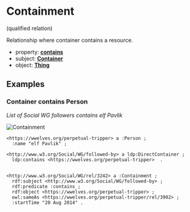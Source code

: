 # Containment
(qualified relation)

Relationship where container contains a resource.

* property: **[contains](../../property/contains)**
* subject: **[Container](../../agent/Container)**
* object: **[Thing](../../object/Thing)**

## Examples

### Container contains Person
*List of Social WG followers contains elf Pavlik*

![Containment](https://docs.google.com/drawings/d/1TXnPIR1_etvsSzqgGnqdflChkmiOpqMIOTReG9SVODo/pub?w=939&h=547)

```ttl
<https://wwelves.org/perpetual-tripper> a :Person ;
  :name "elf Pavlik" ;

<http://www.w3.org/Social/WG/followed-by> a ldp:DirectContainer ;
  ldp:contains <https://wwelves.org/perpetual-tripper>  .


<http://www.w3.org/Social/WG/rel/3242> a :Containment ;
  rdf:subject <http://www.w3.org/Social/WG/followed-by> ;
  rdf:predicate :contains ;
  rdf:object <https://wwelves.org/perpetual-tripper> ;
  owl:sameAs <https://wwelves.org/perpetual-tripper/rel/3902> ;
  :startTime "20 Aug 2014" .

```
